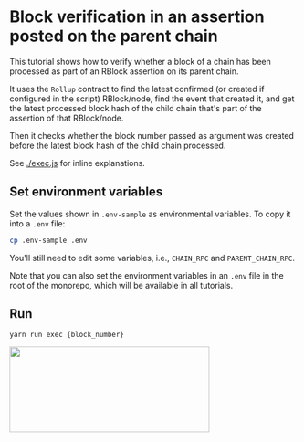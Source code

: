 # Block verification in an assertion posted on the parent chain

This tutorial shows how to verify whether a block of a chain has been processed as part of an RBlock assertion on its parent chain.

It uses the `Rollup` contract to find the latest confirmed (or created if configured in the script) RBlock/node, find the event that created it, and get the latest processed block hash of the child chain that's part of the assertion of that RBlock/node.

Then it checks whether the block number passed as argument was created before the latest block hash of the child chain processed.

See [./exec.js](./scripts/exec.js) for inline explanations.

## Set environment variables

Set the values shown in `.env-sample` as environmental variables. To copy it into a `.env` file:

```bash
cp .env-sample .env
```

You'll still need to edit some variables, i.e., `CHAIN_RPC` and `PARENT_CHAIN_RPC`.

Note that you can also set the environment variables in an `.env` file in the root of the monorepo, which will be available in all tutorials.

## Run

```shell
yarn run exec {block_number}
```

<p align="left">
  <img width="350" height="150" src= "../../assets/logo.svg" />
</p>
